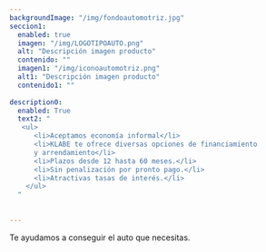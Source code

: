 ```yaml
---
backgroundImage: "/img/fondoautomotriz.jpg"
seccion1:
  enabled: true
  imagen: "/img/LOGOTIPOAUTO.png"
  alt: "Descripción imagen producto"
  contenido: "" 
  imagen1: "/img/iconoautomotriz.png"
  alt1: "Descripción imagen producto"
  contenido1: "" 
  
description0:
  enabled: True
  text2: " 
   <ul>
      <li>Aceptamos economía informal</li>
      <li>KLABE te ofrece diversas opciones de financiamiento
      y arrendamiento</li>
      <li>Plazos desde 12 hasta 60 meses.</li>
      <li>Sin penalización por pronto pago.</li> 
      <li>Atractivas tasas de interés.</li>
    </ul>
  "
 
 
---
```

Te ayudamos a conseguir el auto que necesitas.